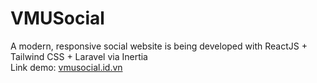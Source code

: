 # VMUSocial
 A modern, responsive social website is being developed with ReactJS + Tailwind CSS + Laravel via Inertia\
 Link demo: [vmusocial.id.vn](vmusocial.id.vn)
